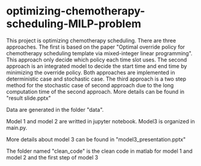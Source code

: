 # optimizing-chemotherapy-scheduling-MILP-problem
This project is optimizing chemotherapy scheduling. There are three approaches. The first is based on the paper "Optimal override policy for chemotherapy scheduling template via mixed-integer linear programming". This approach only decide which policy each time slot uses. The second approach is an integrated model to decide the start time and end time by minimizing the override policy. Both approaches are implemented in deterministic case and stochastic case. The third approach is a two step method for the stochastic case of second approach due to the long computation time of the second approach. More details can be found in "result slide.pptx"

Data are generated in the folder "data".

Model 1 and model 2 are writted in jupyter notebook. Model3 is organized in main.py.

More details about model 3 can be found in "model3_presentation.pptx"

The folder named "clean_code" is the clean code in matlab for model 1 and model 2 and the first step of model 3
